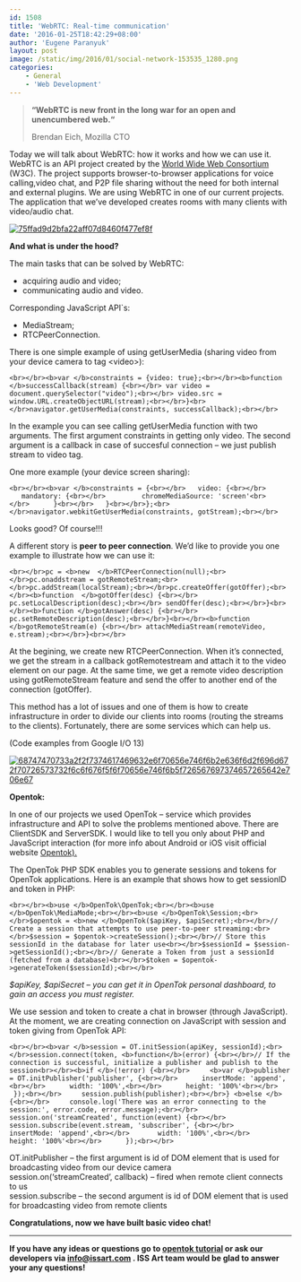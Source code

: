 ```yaml
---
id: 1508
title: 'WebRTC: Real-time communication'
date: '2016-01-25T18:42:29+08:00'
author: 'Eugene Paranyuk'
layout: post
image: /static/img/2016/01/social-network-153535_1280.png
categories:
    - General
    - 'Web Development'
---
```


> **“WebRTC is new front in the long war for an open and unencumbered web.“**
> 
>  Brendan Eich, Mozilla CTO

Today we will talk about WebRTC: how it works and how we can use it. WebRTC is an API project created by the [World Wide Web Consortium](https://en.wikipedia.org/wiki/World_Wide_Web_Consortium) (W3C). The project supports browser-to-browser applications for voice calling,video chat, and P2P file sharing without the need for both internal and external plugins. We are using WebRTC in one of our current projects. The application that we’ve developed creates rooms with many clients with video/audio chat.

[![75ffad9d2bfa22aff07d8460f477ef8f](/static/img/2016/01/75ffad9d2bfa22aff07d8460f477ef8f-300x160.png)](/static/img/2016/01/75ffad9d2bfa22aff07d8460f477ef8f.png)

**And what is under the hood?**

The main tasks that can be solved by WebRTC:

- acquiring audio and video;
- communicating audio and video.

Сorresponding JavaScript API`s:

- MediaStream;
- RTCPeerConnection.

There is one simple example of using getUserMedia (sharing video from your device camera to tag &lt;video&gt;):

`<br></br><b>var </b>constraints = {video: true};<br></br><b>function </b>successCallback(stream) {<br></br> var video = document.querySelector("video");<br></br> video.src = window.URL.createObjectURL(stream);<br></br>}<br></br>navigator.getUserMedia(constraints, successCallback);<br></br>`

In the example you can see calling getUserMedia function with two arguments. The first argument constraints in getting only video. The second argument is a callback in case of succesful connection – we just publish stream to video tag.

One more example (your device screen sharing):

`<br></br><b>var </b>constraints = {<br></br>   video: {<br></br>      mandatory: {<br></br>         chromeMediaSource: 'screen'<br></br>      }<br></br>   }<br></br>};<br></br>navigator.webkitGetUserMedia(constraints, gotStream);<br></br>`

Looks good? Of course!!!

A different story is **peer to peer connection**. We’d like to provide you one example to illustrate how we can use it:

`<br></br>pc = <b>new  </b>RTCPeerConnection(null);<br></br>pc.onaddstream = gotRemoteStream;<br></br>pc.addStream(localStream);<br></br>pc.createOffer(gotOffer);<br></br><b>function  </b>gotOffer(desc) {<br></br> pc.setLocalDescription(desc);<br></br> sendOffer(desc);<br></br>}<br></br><b>function </b>gotAnswer(desc) {<br></br> pc.setRemoteDescription(desc);<br></br>}<br></br><b>function </b>gotRemoteStream(e) {<br></br> attachMediaStream(remoteVideo, e.stream);<br></br>}<br></br>`

At the begining, we create new RTCPeerConnection. When it’s connected, we get the stream in a callback gotRemotestream and attach it to the video element on our page. At the same time, we get a remote video description using gotRemoteStream feature and send thе offer to another end of the connection (gotOffer).

This method has a lot of issues and one of them is how to create infrastructure in order to divide our clients into rooms (routing the streams to the clients). Fortunately, there are some services which can help us.

(Code examples from Google I/O 13)

[![68747470733a2f2f7374617469632e6f70656e746f6b2e636f6d2f696d672f70726573732f6c6f676f5f6f70656e746f6b5f726567697374657265642e706e67](/static/img/2016/01/68747470733a2f2f7374617469632e6f70656e746f6b2e636f6d2f696d672f70726573732f6c6f676f5f6f70656e746f6b5f726567697374657265642e706e67-300x90.png)](/static/img/2016/01/68747470733a2f2f7374617469632e6f70656e746f6b2e636f6d2f696d672f70726573732f6c6f676f5f6f70656e746f6b5f726567697374657265642e706e67.png)

**Opentok:**

In one of our projects we used OpenTok – service which provides infrastructure and API to solve the problems mentioned above. There are ClientSDK and ServerSDK. I would like to tell you only about PHP and JavaScript interaction (for more info about Android or iOS visit official website [Opentok).](https://tokbox.com/developer/tutorials/)

The OpenTok PHP SDK enables you to generate sessions and tokens for OpenTok applications. Here is an example that shows how to get sessionID and token in PHP:

`<br></br><b>use </b>OpenTok\OpenTok;<br></br><b>use </b>OpenTok\MediaMode;<br></br><b>use </b>OpenTok\Session;<br></br>$opentok = <b>new </b>OpenTok($apiKey, $apiSecret);<br></br>// Create a session that attempts to use peer-to-peer streaming:<br></br>$session = $opentok->createSession();<br></br>// Store this sessionId in the database for later use<br></br>$sessionId = $session->getSessionId();<br></br>// Generate a Token from just a sessionId (fetched from a database)<br></br>$token = $opentok->generateToken($sessionId);<br></br>`

*$apiKey, $apiSecret – you can get it in OpenTok personal dashboard, to gain an access you must register.*

We use session and token to create a chat in browser (through JavaScript). At the moment, we are creating connection on JavaScript with session and token giving from OpenTok API:

`<br></br><b>var </b>session = OT.initSession(apiKey, sessionId);<br></br>session.connect(token, <b>function</b>(error) {<br></br>// If the connection is successful, initialize a publisher and publish to the session<br></br><b>if </b>(!error) {<br></br>     <b>var </b>publisher = OT.initPublisher('publisher', {<br></br>      insertMode: 'append',<br></br>      width: '100%',<br></br>      height: '100%'<br></br>     });<br></br>     session.publish(publisher);<br></br>} <b>else </b>{<br></br>     console.log('There was an error connecting to the session:', error.code, error.message);<br></br>     session.on('streamCreated', function(event) {<br></br>      session.subscribe(event.stream, 'subscriber', {<br></br>       insertMode: 'append',<br></br>       width: '100%',<br></br>       height: '100%'<br></br>      });<br></br>`

OT.initPublisher – the first argument is id of DOM element that is used for broadcasting video from our device camera  
session.on(‘streamCreated’, callback) – fired when remote client connects to us  
session.subscribe – the second argument is id of DOM element that is used for broadcasting video from remote clients

**Congratulations, now we have built basic video chat!**

- - - - - -

**If you have any ideas or questions go to [opentok tutorial](https://tokbox.com/developer/tutorials/web/basic-video-chat/step-1/) or ask our developers via <info@issart.com> . ISS Art team would be glad to answer your any questions!**